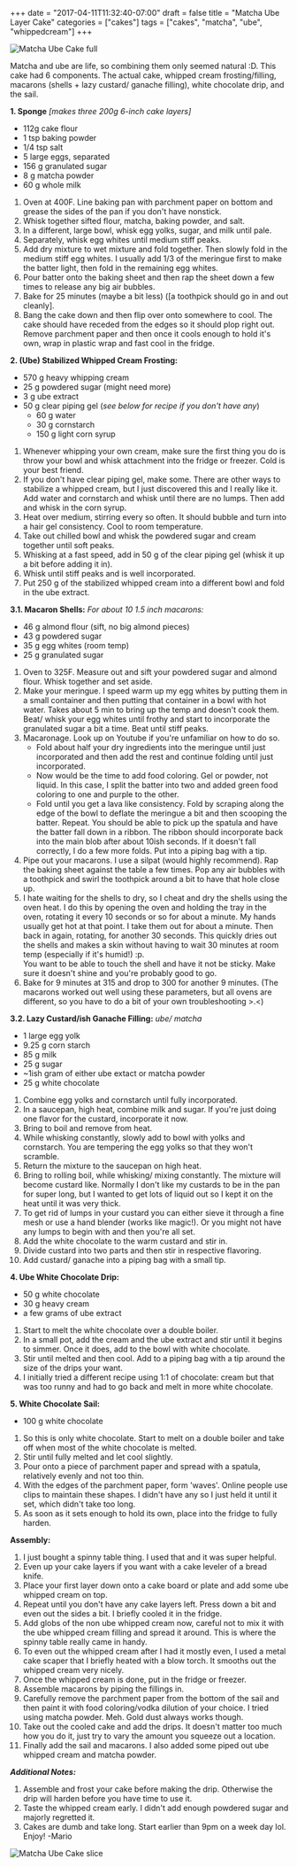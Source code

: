 +++
date = "2017-04-11T11:32:40-07:00"
draft = false
title = "Matcha Ube Layer Cake"
categories = ["cakes"]
tags = ["cakes", "matcha", "ube", "whippedcream"]
+++

![Matcha Ube Cake full](https://farm5.staticflickr.com/4279/34624259234_be155648af_h.jpg)

Matcha and ube are life, so combining them only seemed natural :D. This cake had 6 components. The actual cake, whipped cream frosting/filling, macarons (shells + lazy custard/ ganache filling), white chocolate drip, and the sail.  

**1. Sponge** *[makes three 200g 6-inch cake layers]*

- 112g cake flour  
- 1 tsp baking powder  
- 1/4 tsp salt  
- 5 large eggs, separated  
- 156 g granulated sugar  
- 8 g matcha powder  
- 60 g whole milk  

1. Oven at 400F. Line baking pan with parchment paper on bottom and grease the sides of the pan if you don't have nonstick.  
2. Whisk together sifted flour, matcha, baking powder, and salt.  
3. In a different, large bowl, whisk egg yolks, sugar, and milk until pale.  
4. Separately, whisk egg whites until medium stiff peaks.  
5. Add dry mixture to wet mixture and fold together. Then slowly fold in the medium stiff egg whites. I usually add 1/3 of the meringue first to make the batter light, then fold in the remaining egg whites.    
6. Pour batter onto the baking sheet and then rap the sheet down a few times to release any big air bubbles.  
7. Bake for 25 minutes (maybe a bit less) ([a toothpick should go in and out cleanly].  
8. Bang the cake down and then flip over onto somewhere to cool. The cake should have receded from the edges so it should plop right out.  Remove parchment paper and then once it cools enough to hold it's own, wrap in plastic wrap and fast cool in the fridge.    
 
**2. (Ube) Stabilized Whipped Cream Frosting:**  

- 570 g heavy whipping cream  
- 25 g powdered sugar (might need more)  
- 3 g ube extract  
- 50 g clear piping gel (*see below for recipe if you don't have any*)    
    - 60 g water  
    - 30 g cornstarch 
    - 150 g light corn syrup

1. Whenever whipping your own cream, make sure the first thing you do is throw your bowl and whisk attachment into the fridge or freezer. Cold is your best friend.  
2. If you don't have clear piping gel, make some. There are other ways to stabilize a whipped cream, but I just discovered this and I really like it. Add water and cornstarch and whisk until there are no lumps. Then add and whisk in the corn syrup.  
3. Heat over medium, stirring every so often. It should bubble and turn into a hair gel consistency. Cool to room temperature.  
3. Take out chilled bowl and whisk the powdered sugar and cream together until soft peaks.  
4. Whisking at a fast speed, add in 50 g of the clear piping gel (whisk it up a bit before adding it in).  
5. Whisk until stiff peaks and is well incorporated.  
6. Put 250 g of the stabilized whipped cream into a different bowl and fold in the ube extract.  
 
**3.1. Macaron Shells:**  *For about 10 1.5 inch macarons:*  

- 46 g almond flour (sift, no big almond pieces)  
- 43 g powdered sugar    
- 35 g egg whites (room temp)  
- 25 g granulated sugar  

1. Oven to 325F. Measure out and sift your powdered sugar and almond flour. Whisk together and set aside.  
2. Make your meringue. I speed warm up my egg whites by putting them in a small container and then putting that container in a bowl with hot water. Takes about 5 min to bring up the temp and doesn't cook them.  
Beat/ whisk your egg whites until frothy and start to incorporate the granulated sugar a bit a time. Beat until stiff peaks.   
3. Macaronage. Look up on Youtube if you're unfamiliar on how to do so.   
    - Fold about half your dry ingredients into the meringue until just incorporated and then add the rest and continue folding until just incorporated. 
    - Now would be the time to add food coloring. Gel or powder, not liquid. In this case, I split the batter into two and added green food coloring to one and purple to the other. 
    - Fold until you get a lava like consistency. Fold by scraping along the edge of the bowl to deflate the meringue a bit and then scooping the batter. Repeat. You should be able to pick up the spatula and have the batter fall down in a ribbon. The ribbon should incorporate back into the main blob after about 10ish seconds. If it doesn't fall correctly, I do a few more folds. Put into a piping bag with a tip.  
4. Pipe out your macarons. I use a silpat (would highly recommend). Rap the baking sheet against the table a few times.  Pop any air bubbles with a toothpick and swirl the toothpick around a bit to have that hole close up.     
5. I hate waiting for the shells to dry, so I cheat and dry the shells using the oven heat. I do this by opening the oven and holding the tray in the oven, rotating it every 10 seconds or so for about a minute. My hands usually get hot at that point. I take them out for about a minute. Then back in again, rotating, for another 30 seconds. This quickly dries out the shells and makes a skin without having to wait 30 minutes at room temp (especially if it's humid!) :p.   
You want to be able to touch the shell and have it not be sticky. Make sure it doesn't shine and you're probably good to go.   
6. Bake for 9 minutes at 315 and drop to 300 for another 9 minutes. (The macarons worked out well using these parameters, but all ovens are different, so you have to do a bit of your own troubleshooting >.<)  

**3.2. Lazy Custard/ish Ganache Filling:** *ube/ matcha*  

- 1 large egg yolk  
- 9.25 g corn starch  
- 85 g milk  
- 25 g sugar  
- ~1ish gram of either ube extact or matcha powder  
- 25 g white chocolate  

1. Combine egg yolks and cornstarch until fully incorporated.  
2. In a saucepan, high heat, combine milk and sugar. If you're just doing one flavor for the custard, incorporate it now.  
3. Bring to boil and remove from heat.  
4. While whisking constantly, slowly add to bowl with yolks and cornstarch. You are tempering the egg yolks so that they won't scramble.  
5. Return the mixture to the saucepan on high heat.  
6. Bring to rolling boil, while whisking/ mixing constantly. The mixture will become custard like. Normally I don't like my custards to be in the pan for super long, but I wanted to get lots of liquid out so I kept it on the heat until it was very thick.  
7. To get rid of lumps in your custard you can either sieve it through a fine mesh or use a hand blender (works like magic!). Or you might not have any lumps to begin with and then you're all set.  
8. Add the white chocolate to the warm custard and stir in.  
9. Divide custard into two parts and then stir in respective flavoring.  
9. Add custard/ ganache into a piping bag with a small tip.  

**4. Ube White Chocolate Drip:**  

- 50 g white chocolate  
- 30 g heavy cream  
- a few grams of ube extract  

1. Start to melt the white chocolate over a double boiler.  
2. In a small pot, add the cream and the ube extract and stir until it begins to simmer. Once it does, add to the bowl with white chocolate.  
3. Stir until melted and then cool. Add to a piping bag with a tip around the size of the drips your want.  
4. I initially tried a different recipe using 1:1 of chocolate: cream but that was too runny and had to go back and melt in more white chocolate.  

**5. White Chocolate Sail:**  

- 100 g white chocolate  

1. So this is only white chocolate. Start to melt on a double boiler and take off when most of the white chocolate is melted.  
2. Stir until fully melted and let cool slightly.  
3. Pour onto a piece of parchment paper and spread with a spatula, relatively evenly and not too thin.    
4. With the edges of the parchment paper, form 'waves'. Online people use clips to maintain these shapes. I didn't have any so I just held it until it set, which didn't take too long.  
5. As soon as it sets enough to hold its own, place into the fridge to fully harden.  

**Assembly:**

1. I just bought a spinny table thing. I used that and it was super helpful.  
2. Even up your cake layers if you want with a cake leveler of a bread knife.  
3. Place your first layer down onto a cake board or plate and add some ube whipped cream on top.  
4. Repeat until you don't have any cake layers left. Press down a bit and even out the sides a bit. I briefly cooled it in the fridge.  
5. Add globs of the non ube whipped cream now, careful not to mix it with the ube whipped cream filling and spread it around. This is where the spinny table really came in handy.  
6. To even out the whipped cream after I had it mostly even, I used a metal cake scaper that I briefly heated with a blow torch. It smooths out the whipped cream very nicely.  
7. Once the whipped cream is done, put in the fridge or freezer.  
8. Assemble macarons by piping the fillings in. 
9. Carefully remove the parchment paper from the bottom of the sail and then paint it with food coloring/vodka dilution of your choice. I tried using matcha powder. Meh. Gold dust always works though.  
10. Take out the cooled cake and add the drips. It doesn't matter too much how you do it, just try to vary the amount you squeeze out a location.    
11. Finally add the sail and macarons. I also added some piped out ube whipped cream and matcha powder.   

***Additional Notes:*** 
1. Assemble and frost your cake before making the drip. Otherwise the drip will harden before you have time to use it.  
2. Taste the whipped cream early. I didn't add enough powdered sugar and majorly regretted it.  
3. Cakes are dumb and take long. Start earlier than 9pm on a week day lol.  
Enjoy!
-Mario

![Matcha Ube Cake slice](https://farm5.staticflickr.com/4280/34624259824_442b93989a_h.jpg)